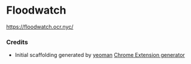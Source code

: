 # Floodwatch

https://floodwatch.ocr.nyc/

### Credits

- Initial scaffolding generated by [yeoman](http://yeoman.io/) [Chrome Extension generator](https://github.com/yeoman/generator-chrome-extension)

